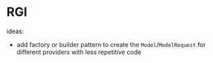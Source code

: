 # RGI

ideas:
- add factory or builder pattern to create the `Model`/`ModelRequest` for different providers with less repetitive code
